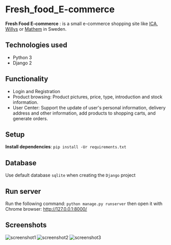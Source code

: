 # Fresh_food_E-commerce
**Fresh Food E-commerce** : is a small e-commerce shopping site like [ICA](https://handla.ica.se), [Willys](https://www.willys.se) or [Mathem](https://www.mathem.se) in Sweden. 

## Technologies used 
 - Python 3
 - Django 2 

## Functionality
- Login and Registration
- Product browsing: Product pictures, price, type, introduction and stock information.
- User Center: Support the update of user's personal information, delivery address and other information, add products to shopping carts, and generate orders.

## Setup
**Install dependencies**: `pip install -Ur requirements.txt`

## Database
Use default database `sqlite` when creating the `Django` project

## Run server

Run the following command: 
`python manage.py runserver` then open it with Chrome browser: http://127.0.0.1:8000/ 

## Screenshots

![screenshot1](screenshot/screenshot1.png)
![screenshot2](screenshot/screenshot2.png)
![screenshot3](screenshot/screenshot3.png)
